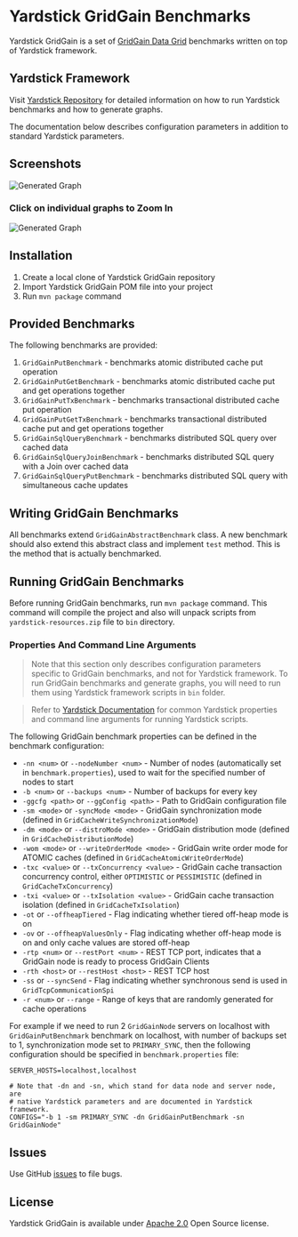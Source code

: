 # Yardstick GridGain Benchmarks
Yardstick GridGain is a set of <a href="http://www.gridgain.com/platform/data-grid" target="_blank">GridGain Data Grid</a> benchmarks written on top of Yardstick framework.

## Yardstick Framework
Visit <a href="https://github.com/gridgain/yardstick" target="_blank">Yardstick Repository</a> for detailed information on how to run Yardstick benchmarks and how to generate graphs.

The documentation below describes configuration parameters in addition to standard Yardstick parameters.

## Screenshots
![Generated Graph](http://www.gridgain.com/images/yardstick/gridgain/yardstick-gg-compound1.png)
### Click on individual graphs to Zoom In
![Generated Graph](http://www.gridgain.com/images/yardstick/gridgain/yardstick-gg-compound-magnified1.png)

## Installation
1. Create a local clone of Yardstick GridGain repository
2. Import Yardstick GridGain POM file into your project
3. Run `mvn package` command

## Provided Benchmarks
The following benchmarks are provided:

1. `GridGainPutBenchmark` - benchmarks atomic distributed cache put operation
2. `GridGainPutGetBenchmark` - benchmarks atomic distributed cache put and get operations together
3. `GridGainPutTxBenchmark` - benchmarks transactional distributed cache put operation
4. `GridGainPutGetTxBenchmark` - benchmarks transactional distributed cache put and get operations together
5. `GridGainSqlQueryBenchmark` - benchmarks distributed SQL query over cached data
6. `GridGainSqlQueryJoinBenchmark` - benchmarks distributed SQL query with a Join over cached data
7. `GridGainSqlQueryPutBenchmark` - benchmarks distributed SQL query with simultaneous cache updates

## Writing GridGain Benchmarks
All benchmarks extend `GridGainAbstractBenchmark` class. A new benchmark should also extend this abstract class and implement `test` method. This is the method that is actually benchmarked.

## Running GridGain Benchmarks
Before running GridGain benchmarks, run `mvn package` command. This command will compile the project and also will unpack scripts from `yardstick-resources.zip` file to `bin` directory.

### Properties And Command Line Arguments
> Note that this section only describes configuration parameters specific to GridGain benchmarks, and not for Yardstick framework. To run GridGain benchmarks and generate graphs, you will need to run them using Yardstick framework scripts in `bin` folder.

> Refer to [Yardstick Documentation](https://github.com/gridgain/yardstick) for common Yardstick properties and command line arguments for running Yardstick scripts.

The following GridGain benchmark properties can be defined in the benchmark configuration:

* `-nn <num>` or `--nodeNumber <num>` - Number of nodes (automatically set in `benchmark.properties`), used to wait for the specified number of nodes to start
* `-b <num>` or `--backups <num>` - Number of backups for every key
* `-ggcfg <path>` or `--ggConfig <path>` - Path to GridGain configuration file
* `-sm <mode>` or `-syncMode <mode>` - GridGain synchronization mode (defined in `GridCacheWriteSynchronizationMode`)
* `-dm <mode>` or `--distroMode <mode>` - GridGain distribution mode (defined in `GridCacheDistributionMode`)
* `-wom <mode>` or `--writeOrderMode <mode>` - GridGain write order mode for ATOMIC caches (defined in `GridCacheAtomicWriteOrderMode`)
* `-txc <value>` or `--txConcurrency <value>` - GridGain cache transaction concurrency control, either `OPTIMISTIC` or `PESSIMISTIC` (defined in `GridCacheTxConcurrency`)
* `-txi <value>` or `--txIsolation <value>` - GridGain cache transaction isolation (defined in `GridCacheTxIsolation`)
* `-ot` or `--offheapTiered` - Flag indicating whether tiered off-heap mode is on
* `-ov` or `--offheapValuesOnly` - Flag indicating whether off-heap mode is on and only cache values are stored off-heap
* `-rtp <num>`  or `--restPort <num>` - REST TCP port, indicates that a GridGain node is ready to process GridGain Clients
* `-rth <host>` or `--restHost <host>` - REST TCP host
* `-ss` or `--syncSend` - Flag indicating whether synchronous send is used in `GridTcpCommunicationSpi`
* `-r <num>` or `--range` - Range of keys that are randomly generated for cache operations

For example if we need to run 2 `GridGainNode` servers on localhost with `GridGainPutBenchmark` benchmark on localhost, with number of backups set to 1, synchronization mode set to `PRIMARY_SYNC`, then the following configuration should be specified in `benchmark.properties` file:

```
SERVER_HOSTS=localhost,localhost
    
# Note that -dn and -sn, which stand for data node and server node, are 
# native Yardstick parameters and are documented in Yardstick framework.
CONFIGS="-b 1 -sm PRIMARY_SYNC -dn GridGainPutBenchmark -sn GridGainNode"
```

## Issues
Use GitHub [issues](https://github.com/gridgain/yardstick-gridgain/issues) to file bugs.

## License
Yardstick GridGain is available under [Apache 2.0](http://www.apache.org/licenses/LICENSE-2.0.html) Open Source license.
